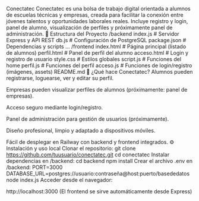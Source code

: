 Conectatec
Conectatec es una bolsa de trabajo digital orientada a alumnos de escuelas técnicas y empresas, creada para facilitar la conexión entre jóvenes talentos y oportunidades laborales reales.
Incluye registro y login, panel de alumno, visualización de perfiles y próximamente panel de administración.
📁 Estructura del Proyecto
/backend
  index.js         # Servidor Express y API REST
  db.js            # Configuración de PostgreSQL
  package.json     # Dependencias y scripts
  ...
/frontend
  index.html       # Página principal (listado de alumnos)
  perfil.html      # Panel de perfil del alumno
  acceso.html      # Login y registro de usuario
  style.css        # Estilos globales
  script.js        # Funciones del home
  perfil.js        # Funciones del perfil
  acceso.js        # Funciones de login/registro
  (imágenes, assets)
README.md
🚀 ¿Qué hace Conectatec?
Alumnos pueden registrarse, loguearse, ver y editar su perfil.

Empresas pueden visualizar perfiles de alumnos (próximamente: panel de empresas).

Acceso seguro mediante login/registro.

Panel de administración para gestión de usuarios (próximamente).

Diseño profesional, limpio y adaptado a dispositivos móviles.

Fácil de desplegar en Railway con backend y frontend integrados.
⚙️ Instalación y uso local
Clonar el repositorio:
git clone https://github.com/tuusuario/conectatec.git
cd conectatec
Instalar dependencias en /backend:
cd backend
npm install
Crear el archivo .env en /backend:
PORT=3000
DATABASE_URL=postgres://usuario:contraseña@host:puerto/basededatos
node index.js
Acceder desde el navegador:

http://localhost:3000
(El frontend se sirve automáticamente desde Express)
